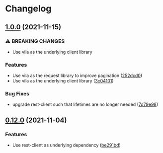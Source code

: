 # Changelog

## [1.0.0](https://www.github.com/Overmuse/polygon/compare/v0.12.0...v1.0.0) (2021-11-15)


### ⚠ BREAKING CHANGES

* Use vila as the underlying client library

### Features

* Use vila as the request library to improve pagination ([252dcd0](https://www.github.com/Overmuse/polygon/commit/252dcd0453a12f9ea942474cedad7b94e7666ee0))
* Use vila as the underlying client library ([3c04101](https://www.github.com/Overmuse/polygon/commit/3c0410130603dcbbb234b4d044a61d7c98ac8913))


### Bug Fixes

* upgrade rest-client such that lifetimes are no longer needed ([7d79e98](https://www.github.com/Overmuse/polygon/commit/7d79e9886ee62f3dd01db625ff9def7d34fe0f04))

## [0.12.0](https://www.github.com/Overmuse/polygon/compare/v0.11.2...v0.12.0) (2021-11-04)


### Features

* Use rest-client as underlying dependency ([be291bd](https://www.github.com/Overmuse/polygon/commit/be291bd4fe399da604958915e019a8b868a961d9))
